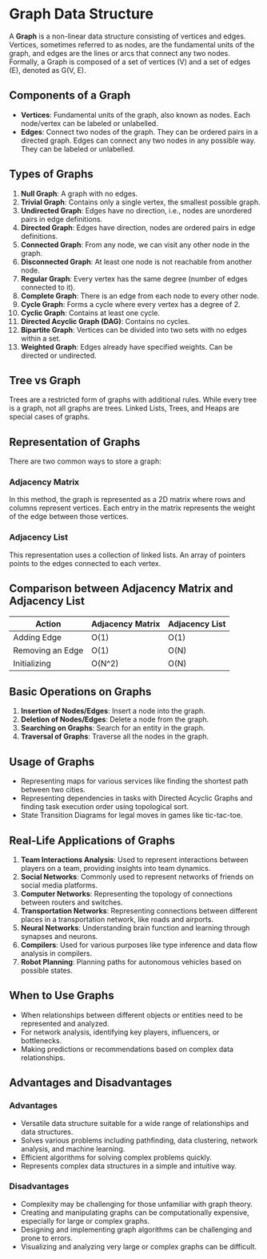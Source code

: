 # Graph Data Structure

A **Graph** is a non-linear data structure consisting of vertices and edges. Vertices, sometimes referred to as nodes, are the fundamental units of the graph, and edges are the lines or arcs that connect any two nodes. Formally, a Graph is composed of a set of vertices (V) and a set of edges (E), denoted as G(V, E).

## Components of a Graph

- **Vertices**: Fundamental units of the graph, also known as nodes. Each node/vertex can be labeled or unlabelled.
- **Edges**: Connect two nodes of the graph. They can be ordered pairs in a directed graph. Edges can connect any two nodes in any possible way. They can be labeled or unlabelled.

## Types of Graphs

1. **Null Graph**: A graph with no edges.
2. **Trivial Graph**: Contains only a single vertex, the smallest possible graph.
3. **Undirected Graph**: Edges have no direction, i.e., nodes are unordered pairs in edge definitions.
4. **Directed Graph**: Edges have direction, nodes are ordered pairs in edge definitions.
5. **Connected Graph**: From any node, we can visit any other node in the graph.
6. **Disconnected Graph**: At least one node is not reachable from another node.
7. **Regular Graph**: Every vertex has the same degree (number of edges connected to it).
8. **Complete Graph**: There is an edge from each node to every other node.
9. **Cycle Graph**: Forms a cycle where every vertex has a degree of 2.
10. **Cyclic Graph**: Contains at least one cycle.
11. **Directed Acyclic Graph (DAG)**: Contains no cycles.
12. **Bipartite Graph**: Vertices can be divided into two sets with no edges within a set.
13. **Weighted Graph**: Edges already have specified weights. Can be directed or undirected.

## Tree vs Graph

Trees are a restricted form of graphs with additional rules. While every tree is a graph, not all graphs are trees. Linked Lists, Trees, and Heaps are special cases of graphs.

## Representation of Graphs

There are two common ways to store a graph:

### Adjacency Matrix

In this method, the graph is represented as a 2D matrix where rows and columns represent vertices. Each entry in the matrix represents the weight of the edge between those vertices.

### Adjacency List

This representation uses a collection of linked lists. An array of pointers points to the edges connected to each vertex.

## Comparison between Adjacency Matrix and Adjacency List

| Action           | Adjacency Matrix | Adjacency List |
|------------------|-----------------|---------------|
| Adding Edge      | O(1)            | O(1)          |
| Removing an Edge | O(1)            | O(N)          |
| Initializing     | O(N^2)          | O(N)          |

## Basic Operations on Graphs

1. **Insertion of Nodes/Edges**: Insert a node into the graph.
2. **Deletion of Nodes/Edges**: Delete a node from the graph.
3. **Searching on Graphs**: Search for an entity in the graph.
4. **Traversal of Graphs**: Traverse all the nodes in the graph.

## Usage of Graphs

- Representing maps for various services like finding the shortest path between two cities.
- Representing dependencies in tasks with Directed Acyclic Graphs and finding task execution order using topological sort.
- State Transition Diagrams for legal moves in games like tic-tac-toe.

## Real-Life Applications of Graphs

1. **Team Interactions Analysis**: Used to represent interactions between players on a team, providing insights into team dynamics.
2. **Social Networks**: Commonly used to represent networks of friends on social media platforms.
3. **Computer Networks**: Representing the topology of connections between routers and switches.
4. **Transportation Networks**: Representing connections between different places in a transportation network, like roads and airports.
5. **Neural Networks**: Understanding brain function and learning through synapses and neurons.
6. **Compilers**: Used for various purposes like type inference and data flow analysis in compilers.
7. **Robot Planning**: Planning paths for autonomous vehicles based on possible states.

## When to Use Graphs

- When relationships between different objects or entities need to be represented and analyzed.
- For network analysis, identifying key players, influencers, or bottlenecks.
- Making predictions or recommendations based on complex data relationships.

## Advantages and Disadvantages

### Advantages

- Versatile data structure suitable for a wide range of relationships and data structures.
- Solves various problems including pathfinding, data clustering, network analysis, and machine learning.
- Efficient algorithms for solving complex problems quickly.
- Represents complex data structures in a simple and intuitive way.

### Disadvantages

- Complexity may be challenging for those unfamiliar with graph theory.
- Creating and manipulating graphs can be computationally expensive, especially for large or complex graphs.
- Designing and implementing graph algorithms can be challenging and prone to errors.
- Visualizing and analyzing very large or complex graphs can be difficult.

